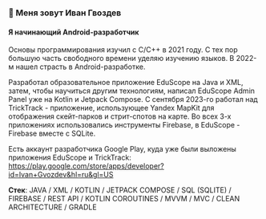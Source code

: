 ### 👋 Меня зовут Иван Гвоздев
#### Я начинающий Android-разработчик

Основы программирования изучил с C/C++ в 2021 году. С тех пор большую часть свободного времени уделяю изучению языков. В 2022-м нашел страсть в Android-разработке.

Разработал образовательное приложение EduScope на Java и XML, затем, чтобы научиться другим технологиям, написал EduScope Admin Panel уже на Kotlin и Jetpack Compose. С сентября 2023-го работал над TrickTrack - приложение, использующее Yandex MapKit для отображения скейт-парков и стрит-спотов на карте. Во всех 3-х приложениях использовались инструменты Firebase, в EduScope - Firebase вместе с SQLite.

Есть аккаунт разработчика Google Play, куда уже были выложены приложения EduScope и TrickTrack: https://play.google.com/store/apps/developer?id=Ivan+Gvozdev&hl=ru&gl=US

**Стек**: JAVA / XML / KOTLIN / JETPACK COMPOSE / SQL (SQLITE) / FIREBASE / REST API / KOTLIN COROUTINES / MVVM / MVC / CLEAN ARCHITECTURE / GRADLE




